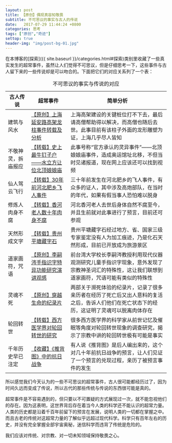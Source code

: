 ```yaml
---
layout: post
title: 【原创】偶现真容知敬畏
subtitle: 不可思议的事实与古人的传说
date:   2017-07-29 11:44:24 +0800
categories: 思考
tags: ["原创","奇迹"]
settop: true
header-img: "img/post-bg-01.jpg"
---
```

在本博客的[探索]({{ site.baseurl }}/categories.html#探索)类别里收藏了一些真实发生的超常事件，虽然让人们觉得不可思议，但是仔细思考一下，这些事件与古人留下来的一些传说却是可以吻合的。下面把它们的对应关系列了一个表：

<table class="table">
  <caption>不可思议的事实与传说的对应</caption>
  <thead>
    <tr>
      <th>古人传说</th>
      <th>超常事件</th>
      <th>简单分析</th>
    </tr>
  </thead>
  <tbody>
    <tr>
      <td>建筑与风水</td>
      <td><a href="{% post_url miracles/2017-04-15-shanghai_dragon_pillar %}">【原创】上海延安路高架龙柱事件转载及分析</a></td>
      <td>上海高架建设的关键桩位打不下去，最后请高僧帮助得以解决，而高僧也随后去世。此事目前有该柱子外面的龙形雕塑为证，上海几乎尽人皆知</td>
    </tr>
    <tr>
      <td>不敬神灵，拆庙报应</td>
      <td><a href="{{ site.baseurl }}{% post_url miracles/2017-04-15-beiding_niangniang %}">【转载】史上最牛钉子户——水立方让位北顶娘娘庙</a></td>
      <td>此事号称“官方承认的灵异事件”——北顶娘娘庙事件，造成奥运馆址北移，不但当时见诸报道，现在网上应该还可以找到视频</td>
    </tr>
    <tr>
      <td>仙人驾云飞行</td>
      <td><a href="{{ site.baseurl }}{% post_url miracles/2012-10-30-Flying_man_of_Hebei %}">【转载】30年前河北肥乡飞人事件</a></td>
      <td>三十年前发生在河北肥乡的飞人事件，有众多的证人，其中涉及高炮部队，在当时的年代，如果有假当事人恐怕难以脱身</td>
    </tr>
    <tr>
      <td>修炼人肉身不腐</td>
      <td><a href="{{ site.baseurl }}{% post_url miracles/2017-04-01-xianghe_lady %}">【转载】香河老人数十年肉身不腐</a></td>
      <td>河北香河老人去世后身体自然不腐至今，并且生前就对此事进行了预言，目前还可参观</td>
    </tr>
    <tr>
      <td>天然形成文字</td>
      <td><a href="{{ site.baseurl }}{% post_url miracles/2017-04-10-cangzishi %}">【转载】贵州平塘藏字石</a></td>
      <td>贵州平塘藏字石经过地方、省、国家三级专家鉴定没有人为加工痕迹，乃是化石天然形成，目前已开放成为旅游景区</td>
    </tr>
    <tr>
      <td>道家画符，咒语</td>
      <td><a href="{{ site.baseurl }}{% post_url miracles/2015-05-29-impressions_about_SichengLi %}">【原创】李嗣涔手指识字特异功能研究演讲观感</a></td>
      <td>前台湾大学校长李嗣涔教授利用现代仪器观测研究儿童手指识字现象，意外发现了宗教神圣词汇的特殊性，这让我们联想到道家画符，咒语可能有类似的特殊性</td>
    </tr>
    <tr>
      <td>灵魂不死</td>
      <td><a href="{{ site.baseurl }}{% post_url miracles/2014-03-28-documentary_beyound_life %}">【原创】穿越生命的纪录片</a></td>
      <td>两部关于濒死体验的纪录片，记录了很多亲历者在经历了死亡后又出人意料的复活之后，告诉人们他们在死亡状态下的经历，这证明了灵魂可以脱离肉体存在</td>
    </tr>
    <tr>
      <td>轮回转世</td>
      <td><a href="{{ site.baseurl }}{% post_url miracles/2017-03-29-recarn %}">【转载】西方医学界对轮回转世的研究</a></td>
      <td>很多西方医学界的科学家从前世记忆及催眠等角度对轮回转世现象的调查研究，揭示了宗教中讲的轮回转世极有可能是事实</td>
    </tr>
    <tr>
      <td>千年历史早已注定</td>
      <td><a href="{{ site.baseurl }}{% post_url miracles/2016-10-01-TuiBeiTu_study %}">【收藏】《推背图》中的抗日战争</a></td>
      <td>有人说《推背图》是后人编出来的，这个对几十年前抗日战争的预言，让人们见证了一个预言的兑现过程，亲历了被预言事件的发生</td>
    </tr>
  </tbody>
</table>

所以感觉我们今天认为的一些不可思议的超常事件，古人很可能都经历过了，因为时间久远而变成了传说，所以古代的那些传统与传说的东西很可能是真的。

超常事件是不容易遇到的，但只要以不可置疑的方式展现过一次，就不能忽视他们的存在。因为这表明，这世界背后存在着当今人类的科学还不能认识的超常力量。人类的历史都是沿着千百年前留下的预言在发展，说明人类的一切都在掌握之中。而且古老的传统对这超常力量的了解似乎远超过现代科学。科学只有百年左右的历史，并没有完全掌握全部宇宙奥秘，迷信科学而违背了传统是危险的。

我们应该对传统、对宗教、对一切未知领域保持敬畏之心。

